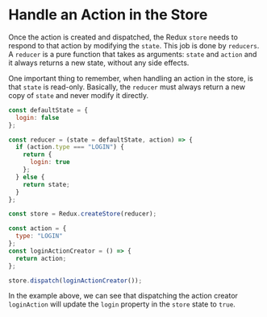 # Handle an Action in the Store

Once the action is created and dispatched, the Redux `store` needs to respond to that action by modifying the `state`.
This job is done by `reducers`. A `reducer` is a pure function that takes as arguments: `state` and `action` and it always returns a new state, without any side effects.

One important thing to remember, when handling an action in the store, is that `state` is read-only. Basically, the `reducer` must always return a new copy of `state` and never modify it directly.

```js
const defaultState = {
  login: false
};

const reducer = (state = defaultState, action) => {
  if (action.type === "LOGIN") {
    return {
      login: true
    };
  } else {
    return state;
  }
};

const store = Redux.createStore(reducer);

const action = {
  type: "LOGIN"
};
const loginActionCreator = () => {
  return action;
};

store.dispatch(loginActionCreator());
```

In the example above, we can see that dispatching the action creator `loginAction` will update the `login` property in the `store` state to `true`.
